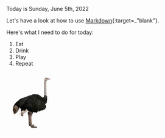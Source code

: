 Today is Sunday, June 5th, 2022

Let's have a look at how to use [Markdown](https://www.markdownguide.org/cheat-sheet/){:target=_"blank"}.

Here's what I need to do for today:
1. Eat
2. Drink
3. Play
4. Repeat

![alt text](th.jfif)
